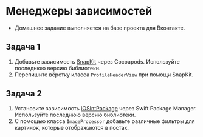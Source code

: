# Менеджеры зависимостей

* Домашнее задание выполняется на базе проекта для Вконтакте.

## Задача 1

1. Добавьте зависимость [SnapKit](https://github.com/SnapKit/SnapKit) через Cocoapods. Используйте последнюю версию библиотеки.
2. Перепишите вёрстку класса `ProfileHeaderView` при помощи SnapKit.

## Задача 2

1. Установите зависимость [iOSIntPackage](https://github.com/TrueMax/iOSIntPackage) через Swift Package Manager. Используйте последнюю версию библиотеки.
2. С помощью класса `ImageProcessor` добавьте различные фильтры для картинок, которые отображаются в постах.
